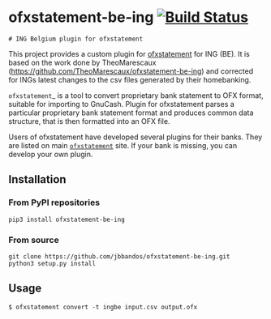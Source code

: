 # ofxstatement-be-ing     [![Build Status](https://travis-ci.com/jbbandos/ofxstatement-be-ing.svg?branch=master)](https://travis-ci.com/jbbandos/ofxstatement-be-ing.svg)

~~~~~~~~~~~~~~~~~~~~~~~~~~~~~~
# ING Belgium plugin for ofxstatement 
~~~~~~~~~~~~~~~~~~~~~~~~~~~~~~

This project provides a custom plugin for [ofxstatement](https://github.com/kedder/ofxstatement) for ING (BE). It is based
on the work done by TheoMarescaux (https://github.com/TheoMarescaux/ofxstatement-be-ing)
and corrected for INGs latest changes to the csv files generated by their homebanking.

`ofxstatement`_ is a tool to convert proprietary bank statement to OFX format,
suitable for importing to GnuCash. Plugin for ofxstatement parses a
particular proprietary bank statement format and produces common data
structure, that is then formatted into an OFX file.

Users of ofxstatement have developed several plugins for their banks. They are
listed on main [`ofxstatement`](https://github.com/kedder/ofxstatement) site. If your bank is missing, you can develop
your own plugin.

## Installation

### From PyPI repositories
```
pip3 install ofxstatement-be-ing
```

### From source
```
git clone https://github.com/jbbandos/ofxstatement-be-ing.git
python3 setup.py install
```

## Usage
```
$ ofxstatement convert -t ingbe input.csv output.ofx
```
